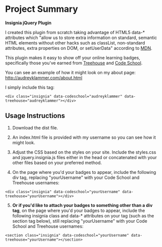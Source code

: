 # Project Summary 

**Insignia jQuery Plugin**


I created this plugin from scratch taking advantage of HTML5 data-* attributes which "allow us to store extra information on standard, semantic HTML elements without other hacks such as classList, non-standard attributes, extra properties on DOM, or setUserData" according to [MDN](https://developer.mozilla.org/en-US/docs/Web/Guide/HTML/Using_data_attributes).


This plugin makes it easy to show off your online learning badges, specifically those you've earned from [Treehouse](https://teamtreehouse.com/home) and [Code School](https://www.codeschool.com/).


 
You can see an example of how it might look on my about page: http://audreyklammer.com/about.html

I simply include this tag:

`<div class="insignia" data-codeschool="audreyklammer" data-treehouse="audreyklammer"></div>` 


## Usage Instructions

1. Download the dist file. 

2. An index.html file is provided with my username so you can see how it might look. 

3. Adjust the CSS based on the styles on your site. Include the styles.css and jquery.insignia.js files either in the head or concatenated with your other files based on your preferred method.

4. On the page where you'd your badges to appear, include the following div tag, replacing "yourUsername" with your Code School and Treehouse usernames:

`<div class="insignia" data-codeschool="yourUsername" data-treehouse="yourUsername"></div>`

5. **Or if you'd like to attach your badges to something other than a div tag**, on the page where you'd your badges to appear, include the following insignia class and data-* attributes on your tag (such as the section tag below), still replacing "yourUsername" with your Code School and Treehouse usernames:

`<section class="insignia" data-codeschool="yourUsername" data-treehouse="yourUsername"></section>`




